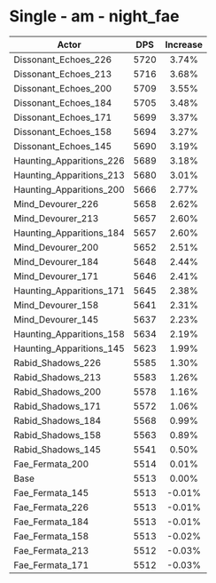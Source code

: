 # Single - am - night_fae
| Actor | DPS | Increase |
|---|:---:|:---:|
|Dissonant_Echoes_226|5720|3.74%|
|Dissonant_Echoes_213|5716|3.68%|
|Dissonant_Echoes_200|5709|3.55%|
|Dissonant_Echoes_184|5705|3.48%|
|Dissonant_Echoes_171|5699|3.37%|
|Dissonant_Echoes_158|5694|3.27%|
|Dissonant_Echoes_145|5690|3.19%|
|Haunting_Apparitions_226|5689|3.18%|
|Haunting_Apparitions_213|5680|3.01%|
|Haunting_Apparitions_200|5666|2.77%|
|Mind_Devourer_226|5658|2.62%|
|Mind_Devourer_213|5657|2.60%|
|Haunting_Apparitions_184|5657|2.60%|
|Mind_Devourer_200|5652|2.51%|
|Mind_Devourer_184|5648|2.44%|
|Mind_Devourer_171|5646|2.41%|
|Haunting_Apparitions_171|5645|2.38%|
|Mind_Devourer_158|5641|2.31%|
|Mind_Devourer_145|5637|2.23%|
|Haunting_Apparitions_158|5634|2.19%|
|Haunting_Apparitions_145|5623|1.99%|
|Rabid_Shadows_226|5585|1.30%|
|Rabid_Shadows_213|5583|1.26%|
|Rabid_Shadows_200|5578|1.16%|
|Rabid_Shadows_171|5572|1.06%|
|Rabid_Shadows_184|5568|0.99%|
|Rabid_Shadows_158|5563|0.89%|
|Rabid_Shadows_145|5541|0.50%|
|Fae_Fermata_200|5514|0.01%|
|Base|5513|0.00%|
|Fae_Fermata_145|5513|-0.01%|
|Fae_Fermata_226|5513|-0.01%|
|Fae_Fermata_184|5513|-0.01%|
|Fae_Fermata_158|5513|-0.02%|
|Fae_Fermata_213|5512|-0.03%|
|Fae_Fermata_171|5512|-0.03%|
